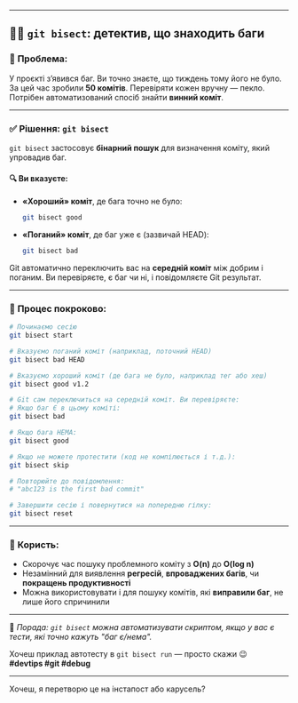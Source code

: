 

---

## 🕵️‍♂️ **`git bisect`: детектив, що знаходить баги**

### 🔧 **Проблема:**

У проєкті зʼявився баг. Ви точно знаєте, що тиждень тому його не було. За цей час зробили **50 комітів**. Перевіряти кожен вручну — пекло. Потрібен автоматизований спосіб знайти **винний коміт**.

---

### ✅ **Рішення: `git bisect`**

`git bisect` застосовує **бінарний пошук** для визначення коміту, який упровадив баг.

#### 🔍 Ви вказуєте:

- **«Хороший» коміт**, де бага точно не було:
    
    ```bash
    git bisect good
    ```
    
- **«Поганий» коміт**, де баг уже є (зазвичай HEAD):
    
    ```bash
    git bisect bad
    ```
    

Git автоматично переключить вас на **середній коміт** між добрим і поганим. Ви перевіряєте, є баг чи ні, і повідомляєте Git результат.

---

### 📘 **Процес покроково:**

```bash
# Починаємо сесію
git bisect start

# Вказуємо поганий коміт (наприклад, поточний HEAD)
git bisect bad HEAD

# Вказуємо хороший коміт (де бага не було, наприклад тег або хеш)
git bisect good v1.2

# Git сам переключиться на середній коміт. Ви перевіряєте:
# Якщо баг Є в цьому коміті:
git bisect bad

# Якщо бага НЕМА:
git bisect good

# Якщо не можете протестити (код не компілюється і т.д.):
git bisect skip

# Повторюйте до повідомлення:
# "abc123 is the first bad commit"

# Завершити сесію і повернутися на попередню гілку:
git bisect reset
```

---

### 🎯 **Користь:**

- Скорочує час пошуку проблемного коміту з **O(n)** до **O(log n)**
- Незамінний для виявлення **регресій**, **впроваджених багів**, чи **покращень продуктивності**
- Можна використовувати і для пошуку комітів, які **виправили баг**, не лише його спричинили

---

🧠 _Порада: `git bisect` можна автоматизувати скриптом, якщо у вас є тести, які точно кажуть "баг є/нема"._

Хочеш приклад автотесту в `git bisect run` — просто скажи 😉  
**#devtips #git #debug**

---

Хочеш, я перетворю це на інстапост або карусель?